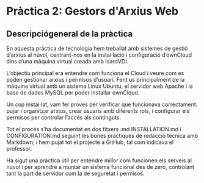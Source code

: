 # **Pràctica 2: Gestors d'Arxius Web**
## **Descripciógeneral de la pràctica**
En aquesta pràctica de tecnologia hem treballat amb sistemes de gestió d’arxius al núvol, centrant-nos en la instal·lació i configuració d’ownCloud dins d’una màquina virtual creada amb IsardVDI.

L’objectiu principal era entendre com funciona el Cloud i veure com es poden gestionar arxius i permisos d’usuari. Fent us principalment de la màquina virtual amb un sistema Linux Ubuntu, el servidor web Apache i la base de dades MySQL per poder installar ownCloud.

Un cop instal·lat, vam fer proves per verificar que funcionava correctament: pujar i organitzar arxius, crear usuaris amb diferents rols, i configurar els permisos per controlar l’accés als continguts. 

Tot el procés s’ha documentat en dos fitxers .md INSTALLATION.md i CONFIGURATION.md seguint les bones pràctiques de redacció tècnica amb Markdown, i hem pujat tot el projecte a GitHub, tal com indicava el professor.

Ha sigut una pràctica útil per entendre millor com funcionen els serveis al núvol i per aprendre a muntar un sistema funcional des de zero, controlant tant la part de servidor com la de seguretat i permisos.

